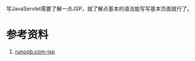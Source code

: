 

  写JavaServlet需要了解一点JSP，就了解点基本的语法能写写基本页面就行了。



# 参考资料
1. [runoob.com-jsp](https://www.runoob.com/jsp/jsp-tutorial.html)
